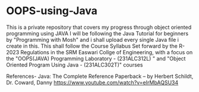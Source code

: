 # OOPS-using-Java
This is a private repository that covers my progress through object oriented programming using JAVA
I will be following the Java Tutorial for beginners by "Programming with Mosh" and i shall upload every single Java file i create in this.
This shall follow the Course Syllabus Set forward by the R-2023 Regulations in the SRM Easwari Collge of Engineering, with a focus on the
"OOPS(JAVA) Programming Laboratory - (231ALC312L) " and "Object Oriented Program Using Java - (231ALC302T)" courses

References-
Java: The Complete Reference Paperback – by Herbert Schildt, Dr. Coward, Danny
https://www.youtube.com/watch?v=eIrMbAQSU34
